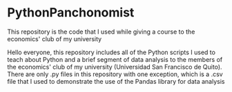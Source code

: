 # PythonPanchonomist
This repository is the code that I used while giving a course to the economics' club of my university

Hello everyone, this repository includes all of the Python scripts I used to teach about Python and a brief segment of data analysis to the members
of the economics' club of my university (Universidad San Francisco de Quito). There are only .py files in this repository with one exception, which
is a .csv file that I used to demonstrate the use of the Pandas library for data analysis
